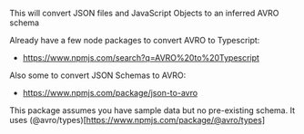 This will convert JSON files and JavaScript Objects to an inferred AVRO schema

Already have a few node packages to convert AVRO to Typescript:
- https://www.npmjs.com/search?q=AVRO%20to%20Typescript

Also some to convert JSON Schemas to AVRO:
- https://www.npmjs.com/package/json-to-avro

This package assumes you have sample data but no pre-existing schema. It uses (@avro/types)[https://www.npmjs.com/package/@avro/types]

